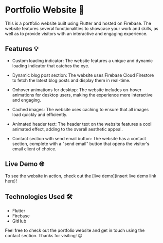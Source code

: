 # Portfolio Website 🚀

This is a portfolio website built using Flutter and hosted on Firebase. The website features several functionalities to showcase your work and skills, as well as to provide visitors with an interactive and engaging experience.

## Features 💡

- Custom loading indicator: The website features a unique and dynamic loading indicator that catches the eye. 


- Dynamic blog post section: The website uses Firebase Cloud Firestore to fetch the latest blog posts and display them in real-time. 


- Onhover animations for desktop: The website includes on-hover animations for desktop users, making the experience more interactive and engaging. 


- Cached images: The website uses caching to ensure that all images load quickly and efficiently. 


- Animated header text: The header text on the website features a cool animated effect, adding to the overall aesthetic appeal. 


- Contact section with send email button: The website has a contact section, complete with a "send email" button that opens the visitor's email client of choice. 


## Live Demo 🌐

To see the website in action, check out the [live demo](insert live demo link here)!

## Technologies Used 🛠️

- Flutter
- Firebase
- GitHub

Feel free to check out the portfolio website and get in touch using the contact section. Thanks for visiting! 😊
